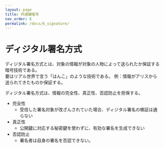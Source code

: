 ```yaml
---
layout: page
title: 共通鍵暗号
nav_order: 6
permalink: /docs/6_signature/
---
```


# ディジタル署名方式

ディジタル署名方式とは、対象の情報が対象の人物によって送られたか保証する暗号技術である。  
要はリアル世界で言う「はんこ」のような技術である。
例：情報がアリスから送られてきたものか保証する。



ディジタル署名方式は、情報の完全性、真正性、否認防止を担保する。

- 完全性
  - 受信した署名対象が改ざんされていた場合、ディジタル署名の検証は通らない
- 真正性
  - 公開鍵に対応する秘密鍵を使わずに、有効な署名を生成できない
- 否認防止
  - 署名者は自身の署名を否認できない。
